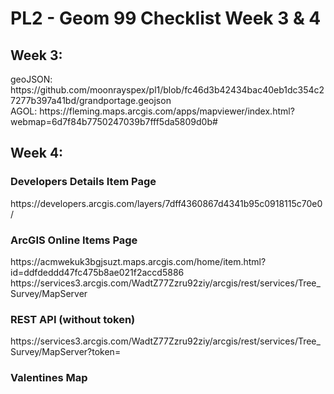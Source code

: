 # PL2 - Geom 99 Checklist Week 3 & 4
<h2>Week 3:</h2>
geoJSON: https://github.com/moonrayspex/pl1/blob/fc46d3b42434bac40eb1dc354c27277b397a41bd/grandportage.geojson
</br>
AGOL: https://fleming.maps.arcgis.com/apps/mapviewer/index.html?webmap=6d7f84b7750247039b7fff5da5809d0b#

<h2>Week 4:</h2>
<h3>Developers Details Item Page</h3>
https://developers.arcgis.com/layers/7dff4360867d4341b95c0918115c70e0/

<h3>ArcGIS Online Items Page</h3>
https://acmwekuk3bgjsuzt.maps.arcgis.com/home/item.html?id=ddfdeddd47fc475b8ae021f2accd5886
https://services3.arcgis.com/WadtZ77Zzru92ziy/arcgis/rest/services/Tree_Survey/MapServer

<h3>REST API (without token)</h3>
https://services3.arcgis.com/WadtZ77Zzru92ziy/arcgis/rest/services/Tree_Survey/MapServer?token=<NOT INCLUDED>

<h3>Valentines Map</h3>
